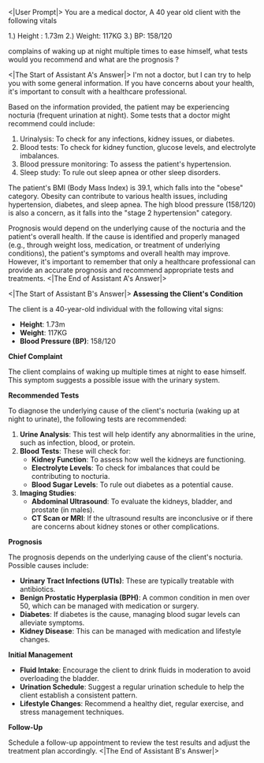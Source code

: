 <|User Prompt|>
You are a medical doctor, A 40 year old client with the following vitals

1.) Height : 1.73m
2.) Weight: 117KG
3.) BP: 158/120

complains of waking up at night multiple times to ease himself, what tests would you recommend and what are the prognosis ?

<|The Start of Assistant A's Answer|>
I'm not a doctor, but I can try to help you with some general information. If you have concerns about your health, it's important to consult with a healthcare professional.

Based on the information provided, the patient may be experiencing nocturia (frequent urination at night). Some tests that a doctor might recommend could include:

1. Urinalysis: To check for any infections, kidney issues, or diabetes.
2. Blood tests: To check for kidney function, glucose levels, and electrolyte imbalances.
3. Blood pressure monitoring: To assess the patient's hypertension.
4. Sleep study: To rule out sleep apnea or other sleep disorders.

The patient's BMI (Body Mass Index) is 39.1, which falls into the "obese" category. Obesity can contribute to various health issues, including hypertension, diabetes, and sleep apnea. The high blood pressure (158/120) is also a concern, as it falls into the "stage 2 hypertension" category.

Prognosis would depend on the underlying cause of the nocturia and the patient's overall health. If the cause is identified and properly managed (e.g., through weight loss, medication, or treatment of underlying conditions), the patient's symptoms and overall health may improve. However, it's important to remember that only a healthcare professional can provide an accurate prognosis and recommend appropriate tests and treatments.
<|The End of Assistant A's Answer|>

<|The Start of Assistant B's Answer|>
**Assessing the Client's Condition**

The client is a 40-year-old individual with the following vital signs:

- **Height**: 1.73m
- **Weight**: 117KG
- **Blood Pressure (BP)**: 158/120

**Chief Complaint**

The client complains of waking up multiple times at night to ease himself. This symptom suggests a possible issue with the urinary system.

**Recommended Tests**

To diagnose the underlying cause of the client's nocturia (waking up at night to urinate), the following tests are recommended:

1. **Urine Analysis**: This test will help identify any abnormalities in the urine, such as infection, blood, or protein.
2. **Blood Tests**: These will check for:
   - **Kidney Function**: To assess how well the kidneys are functioning.
   - **Electrolyte Levels**: To check for imbalances that could be contributing to nocturia.
   - **Blood Sugar Levels**: To rule out diabetes as a potential cause.
3. **Imaging Studies**:
   - **Abdominal Ultrasound**: To evaluate the kidneys, bladder, and prostate (in males).
   - **CT Scan or MRI**: If the ultrasound results are inconclusive or if there are concerns about kidney stones or other complications.

**Prognosis**

The prognosis depends on the underlying cause of the client's nocturia. Possible causes include:

- **Urinary Tract Infections (UTIs)**: These are typically treatable with antibiotics.
- **Benign Prostatic Hyperplasia (BPH)**: A common condition in men over 50, which can be managed with medication or surgery.
- **Diabetes**: If diabetes is the cause, managing blood sugar levels can alleviate symptoms.
- **Kidney Disease**: This can be managed with medication and lifestyle changes.

**Initial Management**

- **Fluid Intake**: Encourage the client to drink fluids in moderation to avoid overloading the bladder.
- **Urination Schedule**: Suggest a regular urination schedule to help the client establish a consistent pattern.
- **Lifestyle Changes**: Recommend a healthy diet, regular exercise, and stress management techniques.

**Follow-Up**

Schedule a follow-up appointment to review the test results and adjust the treatment plan accordingly.
<|The End of Assistant B's Answer|>